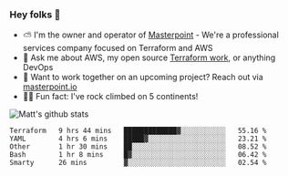 

### Hey folks 👋

- ⛅️ I'm the owner and operator of [Masterpoint](https://masterpoint.io) - We're a professional services company focused on Terraform and AWS
- 💬 Ask me about AWS, my open source [Terraform work](https://github.com/masterpointio?q=terraform&type=&language=hcl), or anything DevOps
- 🔨 Want to work together on an upcoming project? Reach out via [masterpoint.io](https://masterpoint.io)
- 🧗‍♂️ Fun fact: I've rock climbed on 5 continents! 


![Matt's github stats](https://github-readme-stats.vercel.app/api?username=Gowiem&count_private=true&theme=cobalt&show_icons=true)

<!--START_SECTION:waka-->
```text
Terraform   9 hrs 44 mins   █████████████▓░░░░░░░░░░░   55.16 % 
YAML        4 hrs 6 mins    █████▓░░░░░░░░░░░░░░░░░░░   23.21 % 
Other       1 hr 30 mins    ██░░░░░░░░░░░░░░░░░░░░░░░   08.52 % 
Bash        1 hr 8 mins     █▓░░░░░░░░░░░░░░░░░░░░░░░   06.42 % 
Smarty      26 mins         ▓░░░░░░░░░░░░░░░░░░░░░░░░   02.54 % 
```
<!--END_SECTION:waka-->

